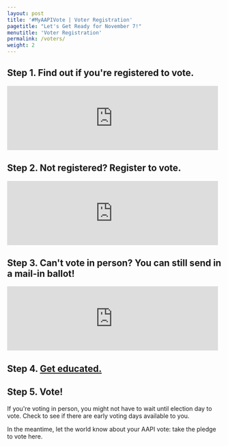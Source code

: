 ```yaml
---
layout: post
title: '#MyAAPIVote | Voter Registration'
pagetitle: "Let's Get Ready for November 7!"
menutitle: 'Voter Registration'
permalink: /voters/
weight: 2
---
```


<h2 id="registrationcheck">Step 1. <a>Find out if you're registered to vote.</a></h2>

<script type="text/javascript">
$(document).ready(function(){
	$("#VDO-REG").hide();

	$( "#registrationcheck" ).click(function() {
		$( "#VDO-REG" ).toggle();
	});
});
</script>

<iframe src="https://verify.vote.org/?partner=408186" width="98%" marginheight="0" frameborder="0" id="frame3" scrollable="no" id="VDO-REG"></iframe>
<script type="text/javascript" src="//cdnjs.cloudflare.com/ajax/libs/iframe-resizer/3.5.3/iframeResizer.min.js"></script>
<script type="text/javascript">iFrameResize({ log:true, checkOrigin:false});</script>

<h2 id="registertovote">Step 2. <a>Not registered? Register to vote.</a></h2>

<script type="text/javascript">
$(document).ready(function(){
	$("#VDO-RTV").hide();

	$( "#registertovote" ).click(function() {
		$( "#VDO-RTV" ).toggle();
	});
});
</script>

<iframe src="https://register.vote.org/?partner=408186" width="98%" marginheight="0" frameborder="0" id="frame1" scrollable ="no" id="VDO-RTV"></iframe>
<script type="text/javascript" src="//cdnjs.cloudflare.com/ajax/libs/iframe-resizer/3.5.3/iframeResizer.min.js" ></script>
<script type="text/javascript">iFrameResize({ log:true, checkOrigin:false});</script>

<h2 id="vbm">Step 3. <a>Can't vote in person? You can still send in a mail-in ballot!</a></h2>

<script type="text/javascript">
$(document).ready(function(){
	$("#VDO-VBM").hide();

	$( "#vbm" ).click(function() {
		$( "#VDO-VBM" ).toggle();
	});
});
</script>

<iframe src="https://absentee.vote.org/?partner=408186" width="98%" marginheight="0" frameborder="0" id="frame2" scrollable="no" id="VDO-VBM"></iframe>
<script type="text/javascript" src="//cdnjs.cloudflare.com/ajax/libs/iframe-resizer/3.5.3/iframeResizer.min.js" ></script>
<script type="text/javascript">iFrameResize({ log:true, checkOrigin:false});</script>

<h2>Step 4. <a href="http://vote.18mr.org/learn">Get educated.</a></h2>

<h2>Step 5. Vote!</h2>

<p>If you're voting in person, you might not have to wait until election day to vote. Check to see if there are early voting days available to you.</p>

<p>In the meantime, let the world know about your AAPI vote: take the pledge to vote here.</p>